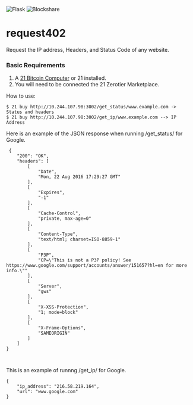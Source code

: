 ![Flask](http://flask.pocoo.org/static/logo/flask.svg)
![Blockshare](https://machine-payable.herokuapp.com/static/img/abstractdot.ico)
# request402

Request the IP address, Headers, and Status Code of any website.

<h3> Basic Requirements </h3>

1. A  <a href="https://21.co">21 Bitcoin Computer</a> or 21 installed.
2. You will need to be connected the 21 Zerotier Marketplace.

How to use:

    $ 21 buy http://10.244.107.98:3002/get_status/www.example.com -> Status and headers
    $ 21 buy http://10.244.107.98:3002/get_ip/www.example.com --> IP Address


<p>Here is an example of the JSON response when running /get_status/ for Google.</p>
<pre><code> {
    "200": "OK",
    "headers": [
        [
            "Date",
            "Mon, 22 Aug 2016 17:29:27 GMT"
        ],
        [
            "Expires",
            "-1"
        ],
        [
            "Cache-Control",
            "private, max-age=0"
        ],
        [
            "Content-Type",
            "text/html; charset=ISO-8859-1"
        ],
        [
            "P3P",
            "CP=\"This is not a P3P policy! See https://www.google.com/support/accounts/answer/151657?hl=en for more info.\""
        ],
        [
            "Server",
            "gws"
        ],
        [
            "X-XSS-Protection",
            "1; mode=block"
        ],
        [
            "X-Frame-Options",
            "SAMEORIGIN"
        ]
    ]
}

</code></pre>
<p>This is an example of runnng /get_ip/ for Google.</p>
<pre><code>{
    "ip_address": "216.58.219.164",
    "url": "www.google.com"
}
</code></pre>
